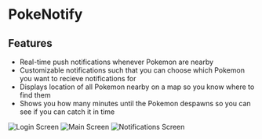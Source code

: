 # PokeNotify

## Features
* Real-time push notifications whenever Pokemon are nearby
* Customizable notifications such that you can choose which Pokemon you want to recieve notifications for
* Displays location of all Pokemon nearby on a map so you know where to find them
* Shows you how many minutes until the Pokemon despawns so you can see if you can catch it in time

![Login Screen](http://i.imgur.com/vb18GOd.png)
![Main Screen](http://i.imgur.com/Qqomfgj.png)
![Notifications Screen](http://i.imgur.com/tkSUAbJ.png)

